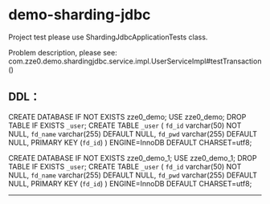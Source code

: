 # demo-sharding-jdbc

Project test please use ShardingJdbcApplicationTests class.

Problem description, please see: com.zze0.demo.shardingjdbc.service.impl.UserServiceImpl#testTransaction()

DDL：
-----------------------------------------------------------------------------
CREATE DATABASE IF NOT EXISTS zze0_demo;
USE zze0_demo;
DROP TABLE IF EXISTS `_user`;
CREATE TABLE `_user` (
  `fd_id` varchar(50) NOT NULL,
  `fd_name` varchar(255) DEFAULT NULL,
  `fd_pwd` varchar(255) DEFAULT NULL,
  PRIMARY KEY (`fd_id`)
) ENGINE=InnoDB DEFAULT CHARSET=utf8;


CREATE DATABASE IF NOT EXISTS zze0_demo_1;
USE zze0_demo_1;
DROP TABLE IF EXISTS `_user`;
CREATE TABLE `_user` (
  `fd_id` varchar(50) NOT NULL,
  `fd_name` varchar(255) DEFAULT NULL,
  `fd_pwd` varchar(255) DEFAULT NULL,
  PRIMARY KEY (`fd_id`)
) ENGINE=InnoDB DEFAULT CHARSET=utf8;

-----------------------------------------------------------------------------
